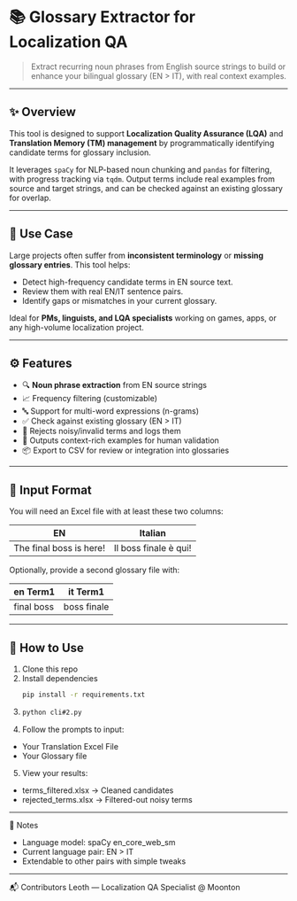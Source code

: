 # 📚 Glossary Extractor for Localization QA

> Extract recurring noun phrases from English source strings to build or enhance your bilingual glossary (EN > IT), with real context examples.

---

## ✨ Overview

This tool is designed to support **Localization Quality Assurance (LQA)** and **Translation Memory (TM) management** by programmatically identifying candidate terms for glossary inclusion.

It leverages `spaCy` for NLP-based noun chunking and `pandas` for filtering, with progress tracking via `tqdm`. Output terms include real examples from source and target strings, and can be checked against an existing glossary for overlap.

---

## 🧠 Use Case

Large projects often suffer from **inconsistent terminology** or **missing glossary entries**. This tool helps:

- Detect high-frequency candidate terms in EN source text.
- Review them with real EN/IT sentence pairs.
- Identify gaps or mismatches in your current glossary.

Ideal for **PMs, linguists, and LQA specialists** working on games, apps, or any high-volume localization project.

---

## ⚙️ Features

- 🔍 **Noun phrase extraction** from EN source strings
- 📈 Frequency filtering (customizable)
- 🔤 Support for multi-word expressions (n-grams)
- ✅ Check against existing glossary (EN > IT)
- 🧹 Rejects noisy/invalid terms and logs them
- 💬 Outputs context-rich examples for human validation
- 📦 Export to CSV for review or integration into glossaries

---

## 📂 Input Format

You will need an Excel file with at least these two columns:

| EN                  | Italian              |
|---------------------|----------------------|
| The final boss is here! | Il boss finale è qui! |

Optionally, provide a second glossary file with:

| en Term1     | it Term1     |
|--------------|--------------|
| final boss   | boss finale  |

---

## 🏁 How to Use

1. Clone this repo  
2. Install dependencies  
   ```bash
   pip install -r requirements.txt
3. ```bash
   python cli#2.py
4. Follow the prompts to input:
  - Your Translation Excel File
  - Your Glossary file
5. View your results:
  - terms_filtered.xlsx -> Cleaned candidates
  - rejected_terms.xlsx -> Filtered-out noisy terms

---

📌 Notes
- Language model: spaCy en_core_web_sm
- Current language pair: EN > IT
- Extendable to other pairs with simple tweaks

---
📬 Contributors
Leoth — Localization QA Specialist @ Moonton 

